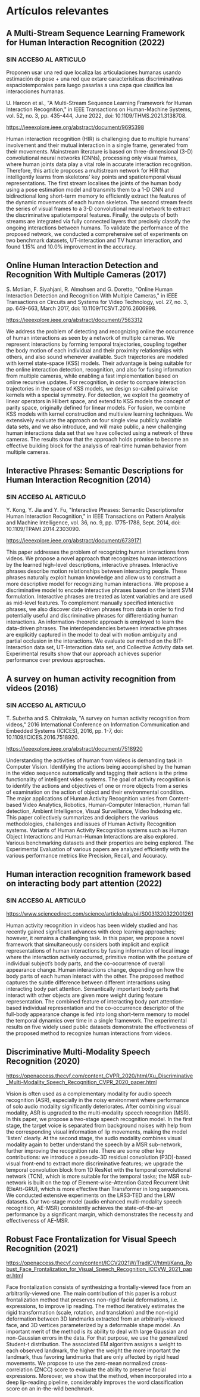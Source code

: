 
# Artículos relevantes


## A Multi-Stream Sequence Learning Framework for Human Interaction Recognition (2022)
### SIN ACCESO AL ARTICULO

Proponen usar una red que localiza las articulaciones humanas usando estimación de pose + una red que extare características discriminativas espaciotemporales para luego pasarlas a una capa que clasifica las interacciones humanas.

U. Haroon et al., "A Multi-Stream Sequence Learning Framework for Human Interaction Recognition," in IEEE Transactions on Human-Machine Systems, vol. 52, no. 3, pp. 435-444, June 2022, doi: 10.1109/THMS.2021.3138708.

https://ieeexplore.ieee.org/abstract/document/9695398

Human interaction recognition (HIR) is challenging due to multiple humans’ involvement and their mutual interaction in a single frame, generated from their movements. Mainstream literature is based on three-dimensional (3-D) convolutional neural networks (CNNs), processing only visual frames, where human joints data play a vital role in accurate interaction recognition. Therefore, this article proposes a multistream network for HIR that intelligently learns from skeletons’ key points and spatiotemporal visual representations. The first stream localises the joints of the human body using a pose estimation model and transmits them to a 1-D CNN and bidirectional long short-term memory to efficiently extract the features of the dynamic movements of each human skeleton. The second stream feeds the series of visual frames to a 3-D convolutional neural network to extract the discriminative spatiotemporal features. Finally, the outputs of both streams are integrated via fully connected layers that precisely classify the ongoing interactions between humans. To validate the performance of the proposed network, we conducted a comprehensive set of experiments on two benchmark datasets, UT-interaction and TV human interaction, and found 1.15% and 10.0% improvement in the accuracy.


## Online Human Interaction Detection and Recognition With Multiple Cameras (2017)

S. Motiian, F. Siyahjani, R. Almohsen and G. Doretto, "Online Human Interaction Detection and Recognition With Multiple Cameras," in IEEE Transactions on Circuits and Systems for Video Technology, vol. 27, no. 3, pp. 649-663, March 2017, doi: 10.1109/TCSVT.2016.2606998.

https://ieeexplore.ieee.org/abstract/document/7563312

We address the problem of detecting and recognizing online the occurrence of human interactions as seen by a network of multiple cameras. We represent interactions by forming temporal trajectories, coupling together the body motion of each individual and their proximity relationships with others, and also sound whenever available. Such trajectories are modeled with kernel state-space (KSS) models. Their advantage is being suitable for the online interaction detection, recognition, and also for fusing information from multiple cameras, while enabling a fast implementation based on online recursive updates. For recognition, in order to compare interaction trajectories in the space of KSS models, we design so-called pairwise kernels with a special symmetry. For detection, we exploit the geometry of linear operators in Hilbert space, and extend to KSS models the concept of parity space, originally defined for linear models. For fusion, we combine KSS models with kernel construction and multiview learning techniques. We extensively evaluate the approach on four single view publicly available data sets, and we also introduce, and will make public, a new challenging human interactions data set that we have collected using a network of three cameras. The results show that the approach holds promise to become an effective building block for the analysis of real-time human behavior from multiple cameras.


## Interactive Phrases: Semantic Descriptions for Human Interaction Recognition (2014)
### SIN ACCESO AL ARTICULO

Y. Kong, Y. Jia and Y. Fu, "Interactive Phrases: Semantic Descriptionsfor Human Interaction Recognition," in IEEE Transactions on Pattern Analysis and Machine Intelligence, vol. 36, no. 9, pp. 1775-1788, Sept. 2014, doi: 10.1109/TPAMI.2014.2303090.

https://ieeexplore.ieee.org/abstract/document/6739171

This paper addresses the problem of recognizing human interactions from videos. We propose a novel approach that recognizes human interactions by the learned high-level descriptions, interactive phrases. Interactive phrases describe motion relationships between interacting people. These phrases naturally exploit human knowledge and allow us to construct a more descriptive model for recognizing human interactions. We propose a discriminative model to encode interactive phrases based on the latent SVM formulation. Interactive phrases are treated as latent variables and are used as mid-level features. To complement manually specified interactive phrases, we also discover data-driven phrases from data in order to find potentially useful and discriminative phrases for differentiating human interactions. An information-theoretic approach is employed to learn the data-driven phrases. The interdependencies between interactive phrases are explicitly captured in the model to deal with motion ambiguity and partial occlusion in the interactions. We evaluate our method on the BIT-Interaction data set, UT-Interaction data set, and Collective Activity data set. Experimental results show that our approach achieves superior performance over previous approaches.


## A survey on human activity recognition from videos (2016)
### SIN ACCESO AL ARTICULO

T. Subetha and S. Chitrakala, "A survey on human activity recognition from videos," 2016 International Conference on Information Communication and Embedded Systems (ICICES), 2016, pp. 1-7, doi: 10.1109/ICICES.2016.7518920.

https://ieeexplore.ieee.org/abstract/document/7518920


Understanding the activities of human from videos is demanding task in Computer Vision. Identifying the actions being accomplished by the human in the video sequence automatically and tagging their actions is the prime functionality of intelligent video systems. The goal of activity recognition is to identify the actions and objectives of one or more objects from a series of examination on the action of object and their environmental condition. The major applications of Human Activity Recognition varies from Content-based Video Analytics, Robotics, Human-Computer Interaction, Human fall detection, Ambient Intelligence, Visual Surveillance, Video Indexing etc. This paper collectively summarizes and deciphers the various methodologies, challenges and issues of Human Activity Recognition systems. Variants of Human Activity Recognition systems such as Human Object Interactions and Human-Human Interactions are also explored. Various benchmarking datasets and their properties are being explored. The Experimental Evaluation of various papers are analyzed efficiently with the various performance metrics like Precision, Recall, and Accuracy.


## Human interaction recognition framework based on interacting body part attention (2022)
### SIN ACCESO AL ARTICULO

https://www.sciencedirect.com/science/article/abs/pii/S0031320322001261

Human activity recognition in videos has been widely studied and has recently gained significant advances with deep learning approaches; however, it remains a challenging task. In this paper, we propose a novel framework that simultaneously considers both implicit and explicit representations of human interactions by fusing information of local image where the interaction actively occurred, primitive motion with the posture of individual subject’s body parts, and the co-occurrence of overall appearance change. Human interactions change, depending on how the body parts of each human interact with the other. The proposed method captures the subtle difference between different interactions using interacting body part attention. Semantically important body parts that interact with other objects are given more weight during feature representation. The combined feature of interacting body part attention-based individual representation and the co-occurrence descriptor of the full-body appearance change is fed into long short-term memory to model the temporal dynamics over time in a single framework. The experimental results on five widely used public datasets demonstrate the effectiveness of the proposed method to recognize human interactions from videos.


## Discriminative Multi-Modality Speech Recognition (2020)
https://openaccess.thecvf.com/content_CVPR_2020/html/Xu_Discriminative_Multi-Modality_Speech_Recognition_CVPR_2020_paper.html

Vision is often used as a complementary modality for audio speech recognition (ASR), especially in the noisy environment where performance of solo audio modality significantly deteriorates. After combining visual modality, ASR is upgraded to the multi-modality speech recognition (MSR). In this paper, we propose a two-stage speech recognition model. In the first stage, the target voice is separated from background noises with help from the corresponding visual information of lip movements, making the model 'listen' clearly. At the second stage, the audio modality combines visual modality again to better understand the speech by a MSR sub-network, further improving the recognition rate. There are some other key contributions: we introduce a pseudo-3D residual convolution (P3D)-based visual front-end to extract more discriminative features; we upgrade the temporal convolution block from 1D ResNet with the temporal convolutional network (TCN), which is more suitable for the temporal tasks; the MSR sub-network is built on the top of Element-wise-Attention Gated Recurrent Unit (EleAtt-GRU), which is more effective than Transformer in long sequences. We conducted extensive experiments on the LRS3-TED and the LRW datasets. Our two-stage model (audio enhanced multi-modality speech recognition, AE-MSR) consistently achieves the state-of-the-art performance by a significant margin, which demonstrates the necessity and effectiveness of AE-MSR.



## Robust Face Frontalization for Visual Speech Recognition (2021)

https://openaccess.thecvf.com/content/ICCV2021W/TradiCV/html/Kang_Robust_Face_Frontalization_for_Visual_Speech_Recognition_ICCVW_2021_paper.html

Face frontalization consists of synthesizing a frontally-viewed face from an arbitrarily-viewed one. The main contribution of this paper is a robust frontalization method that preserves non-rigid facial deformations, i.e. expressions, to improve lip reading. The method iteratively estimates the rigid transformation (scale, rotation, and translation) and the non-rigid deformation between 3D landmarks extracted from an arbitrarily-viewed face, and 3D vertices parameterized by a deformable shape model. An important merit of the method is its ability to deal with large Gaussian and non-Gaussian errors in the data. For that purpose, we use the generalized Student-t distribution. The associated EM algorithm assigns a weight to each observed landmark, the higher the weight the more important the landmark, thus favoring landmarks that are only affected by rigid head movements. We propose to use the zero-mean normalized cross-correlation (ZNCC) score to evaluate the ability to preserve facial expressions. Moreover, we show that the method, when incorporated into a deep lip-reading pipeline, considerably improves the word classification score on an in-the-wild benchmark.


